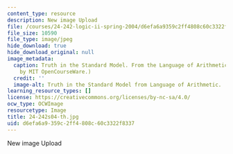 ```yaml
---
content_type: resource
description: New image Upload
file: /courses/24-242-logic-ii-spring-2004/d6efa6a9359c2ff4808c60c3322f8337_24-242s04-th.jpg
file_size: 10590
file_type: image/jpeg
hide_download: true
hide_download_original: null
image_metadata:
  caption: Truth in the Standard Model. From the Language of Arithmetic Lecture. (Image
    by MIT OpenCourseWare.)
  credit: ''
  image-alt: Truth in the Standard Model from Language of Arithmetic.
learning_resource_types: []
license: https://creativecommons.org/licenses/by-nc-sa/4.0/
ocw_type: OCWImage
resourcetype: Image
title: 24-242s04-th.jpg
uid: d6efa6a9-359c-2ff4-808c-60c3322f8337
---
```

New image Upload